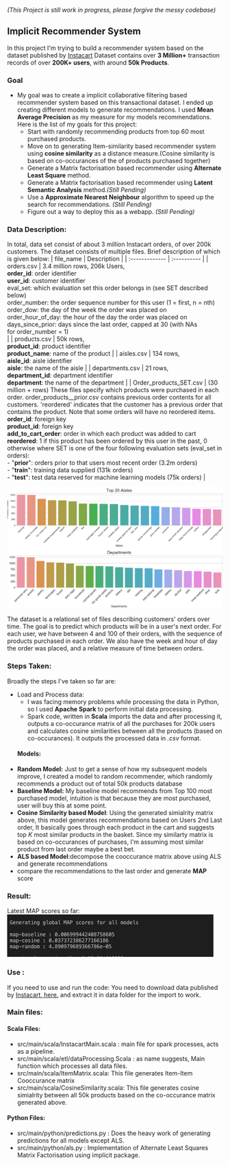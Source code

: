 _(This Project is still work in progress, please forgive the messy codebase)_
## Implicit Recommender System
In this project I'm trying to build a recommender system based on the dataset published by [Instacart](https://www.instacart.com/datasets/grocery-shopping-2017)
Dataset contains over **3 Million+** transaction records of over **200K+ users**, with around **50k Products**.

### Goal
- My goal was to create a implicit collaborative filtering based recommender system based on this transactional dataset. I ended up creating different models to generate recommendations. I used **Mean Average Precision** as my measure for my models recommendations. Here is the list of my goals for this project:
    - Start with randomly recommending products from top 60 most purchased products.
    - Move on to generating Item-similarity based recommender system using **cosine similarity** as a distance measure.(Cosine similarity is based on co-occurances of the of products purchased together)
    - Generate a Matrix factorisation based recommender using **Alternate Least Square** method.
    - Generate a Matrix factorisation based recommender using **Latent Semantic Analysis** method._(Still Pending)_
    - Use a **Approximate Nearest Neighbour** algorithm to speed up the search for recommendations. _(Still Pending)_
    - Figure out a way to deploy this as a webapp. _(Still Pending)_

### Data Description:
In total, data set consist of about 3 million Instacart orders, of over 200k customers. The dataset consists of multiple files. Brief description of which is given below:
| file_name       | Description |
| :------------- | :---------- | 
|  orders.csv    | 3.4 million rows, 206k Users,<br/>**order_id**: order identifier<br/>**user_id**: customer identifier<br/>eval_set: which evaluation set this order belongs in (see SET described below)<br/>order_number: the order sequence number for this user (1 = first, n = nth)<br/>order_dow: the day of the week the order was placed on<br/>order_hour_of_day: the hour of the day the order was placed on </br>days_since_prior: days since the last order, capped at 30 (with NAs for order_number = 1)</br>|
|   products.csv   | 50k rows,</br>**product_id**: product identifier</br>**product_name**: name of the product |
|   aisles.csv      | 134 rows,</br>**aisle_id**: aisle identifier</br> **aisle**: the name of the aisle    |
|   departments.csv  | 21 rows,<br/>**department_id**: department identifier</br>**department**: the name of the department    |
|   Order_products_SET.csv  | (30 million + rows) These files specify which products were purchased in each order. order_products__prior.csv contains previous order contents for all customers. 'reordered' indicates that the customer has a previous order that contains the product. Note that some orders will have no reordered items.</br>**order_id**: foreign key </br>**product_id**: foreign key </br>**add_to_cart_order**: order in which each product was added to cart </br>**reordered**: 1 if this product has been ordered by this user in the past, 0 otherwise where SET is one of the four following evaluation sets (eval_set in orders):</br>-  "**prior**": orders prior to that users most recent order (3.2m orders) </br> - "**train**": training data supplied (131k orders) </br> - "**test**": test data reserved for machine learning models (75k orders)  |

![dept vs Aisles product distribution](results/plots/AisleVsDepartment-Product_Count.png)

The dataset is a relational set of files describing customers' orders over time. The goal is to predict which products will be in a user's next order. For each user, we have between 4 and 100 of their orders, with the sequence of products purchased in each order. We also have the week and hour of day the order was placed, and a relative measure of time between orders.
 
### Steps Taken:
Broadly the steps I've taken so far are:
- Load and Process data: 
  - I was facing memory problems while processing the data in Python, so I used **Apache Spark** to perform initial data processing. 
  - Spark code, written in **Scala** imports the data and after processing it, outputs a co-occurance matrix of all the purchases for 200k users and calculates cosine similarities between all the products (based on co-occurances). It outputs the processed data in *.csv* format.
  #### Models:
 - **Random Model:** Just to get a sense of how my subsequent models improve, I created a model to random recommender, which randomly recommends a product out of total 50k products database
 - **Baseline Model:** My baseline model recommends from Top 100 most purchased model, intuition is that because they are most purchased, user will buy this at some point.
 - **Cosine Similarity based Model**: Using the generated simialrity matrix above, this model generates recommendations based on Users 2nd Last order, It basically goes through each product in the cart and suggests top _K_ most similar products in the basket. Since my similarty matrix is based on co-occurances of purchases, I'm assuming most similar product from last order maybe a best bet.
 - **ALS based Model**:decompose the cooccurance matrix above using ALS and generate recommendations
 - compare the recommendations to the last order and generate **MAP** score

### Result:
Latest MAP scores so far: <br/>
![Latest MAP score ](results/latest-scores.png)

### Use :
If you  need to use and run the code: You need to download data published by [Instacart, here.](https://www.instacart.com/datasets/grocery-shopping-2017)  and extract it in data folder for the import to work.</br>

### Main files:
#### Scala Files:
- src/main/scala/InstacartMain.scala : main file for spark processes, acts as a pipeline.
- src/main/scala/etl/dataProcessing.Scala : as name suggests, Main function which processes all data files.
- src/main/scala/ItemMatrix.scala: This file generates Item-Item Cooccurance matrix
- src/main/scala/CosineSimilarity.scala: This file generates cosine simialrity between all 50k products based on the co-occurance matrix generated above.

#### Python Files:
- src/main/python/predictions.py : Does the heavy work of generating predictions for all models except ALS.
- src/main/python/als.py : Implementation of Alternate Least Squares Matrix Factorisation using implicit package.

